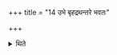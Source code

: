 +++
title = "14 उभे बृहद्रथन्तरे भवतः"

+++

<details><summary>थिते</summary>

14. Both the Br̥hat and Rathantara-sāmans are used.  
</details>
